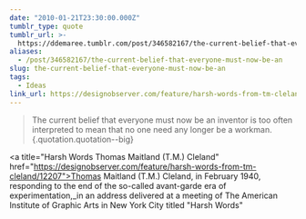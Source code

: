 ```yaml
---
date: "2010-01-21T23:30:00.000Z"
tumblr_type: quote
tumblr_url: >-
  https://ddemaree.tumblr.com/post/346582167/the-current-belief-that-everyone-must-now-be-an
aliases:
  - /post/346582167/the-current-belief-that-everyone-must-now-be-an
slug: the-current-belief-that-everyone-must-now-be-an
tags:
  - Ideas
link_url: https://designobserver.com/feature/harsh-words-from-tm-cleland/12207
---
```


> The current belief that everyone must now be an inventor is too often interpreted to mean that no one need any longer be a workman.
{.quotation.quotation--big}

<a title=\"Harsh Words Thomas Maitland (T.M.) Cleland\" href=\"https://designobserver.com/feature/harsh-words-from-tm-cleland/12207">Thomas Maitland (T.M.) Cleland</a>, in February 1940, responding to the end of the so-called avant-garde era of experimentation,\_in an address delivered at a meeting of The American Institute of Graphic Arts in New York City titled "Harsh Words"